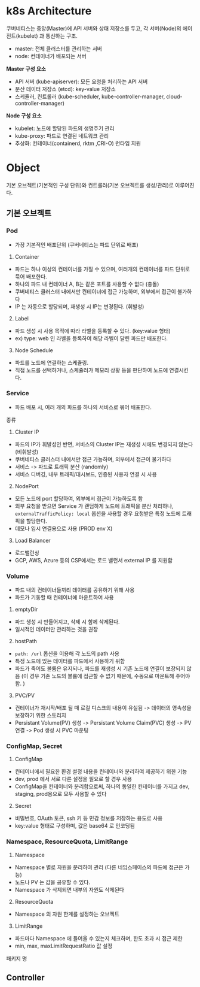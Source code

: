 # k8s Architecture

쿠버네티스는 중앙(Master)에 API 서버와 상태 저장소를 두고, 각 서버(Node)의 에이전트(kubelet) 과 통신하는 구조.

- master: 전체 클러스터를 관리하는 서버
- node: 컨테이너가 배포되는 서버

**Master 구성 요소**

- API 서버 (kube-apiserver): 모든 요청을 처리하는 API 서버
- 분산 데이터 저장소 (etcd): key-value 저장소
- 스케쥴러, 컨트롤러 (kube-scheduler, kube-controller-manager, cloud-controller-manager)

**Node 구성 요소**

- kubelet: 노드에 할당된 파드의 생명주기 관리
- kube-proxy: 파드로 연결된 네트워크 관리
- 추상화: 컨테이너(containerd, rktm ,CRI-O) 런타임 지원

# Object

기본 오브젝트(기본적인 구성 단위)와 컨트롤러(기본 오브젝트를 생성/관리)로 이루어진다.

## 기본 오브젝트

### Pod

- 가장 기본적인 배포단위 (쿠버네티스는 파드 단위로 배포)

1. Container

- 파드는 하나 이상의 컨테이너를 가질 수 있으며, 여러개의 컨테이너를 파드 단위로 묶어 배포한다.
- 하나의 파드 내 컨테이너 A, B는 같은 포트를 사용할 수 없다 (충돌)
- 쿠버네티스 클러스터 내에서만 컨테이너에 접근 가능하며, 외부에서 접근이 불가하다
- IP 는 자동으로 할당되며, 재생성 시 IP는 변경된다. (휘발성)

2. Label

- 파드 생성 시 사용 목적에 따라 라벨을 등록할 수 있다. (key:value 형태)
- ex) type: web 인 라벨을 등록하여 해당 라벨이 달린 파드만 배포한다.

3. Node Schedule

- 파드를 노드에 연결하는 스케쥴링.
- 직접 노드를 선택하거나, 스케쥴러가 메모리 상황 등을 판단하여 노드에 연결시킨다.

### Service

- 파드 배포 시, 여러 개의 파드를 하나의 서비스로 묶어 배포한다.

종류

1. Cluster IP

- 파드의 IP가 휘발성인 반면, 서비스의 Cluster IP는 재생성 시에도 변경되지 않는다 (비휘발성)
- 쿠버네티스 클러스터 내에서만 접근 가능하며, 외부에서 접근이 불가하다
- 서비스 -> 파드로 트래픽 분산 (randomly)
- 서비스 디버깅, 내부 트래픽/대시보드, 인증된 사용자 연결 시 사용

2. NodePort

- 모든 노드에 port 할당하여, 외부에서 접근이 가능하도록 함
- 외부 요청을 받으면 Service 가 랜덤하게 노드에 트래픽을 분산 처리하나, `externalTrafficPolicy: local` 옵션을 사용할 경우 요청받은 특정 노드에 트래픽을 할당한다.
- 데모나 임시 연결용으로 사용 (PROD env X)

3. Load Balancer

- 로드밸런싱
- GCP, AWS, Azure 등의 CSP에서는 로드 밸런서 external IP 를 지원함

### Volume

- 파드 내의 컨테이너들끼리 데이터를 공유하기 위해 사용
- 파드가 기동할 때 컨테이너에 마운트하여 사용

1. emptyDir

- 파드 생성 시 만들어지고, 삭제 시 함께 삭제된다.
- 일시적인 데이터만 관리하는 것을 권장

2. hostPath

- `path: /url` 옵션을 이용해 각 노드의 path 사용
- 특정 노드에 있는 데이터를 파드에서 사용하기 위함
- 파드가 죽어도 볼륨은 유지되나, 파드를 재생성 시 기존 노드에 연결이 보장되지 않음 (이 경우 기존 노드의 볼륨에 접근할 수 없기 때문에, 수동으로 마운트해 주어야 함. )

3. PVC/PV

- 컨테이너가 재시작/배포 될 때 로컬 디스크의 내용이 유실됨 -> 데이터의 영속성을 보장하기 위한 스토리지
- Persistant Volume(PV) 생성 -> Persistant Volume Claim(PVC) 생성 -> PV 연결 -> Pod 생성 시 PVC 마운팅

### ConfigMap, Secret

1. ConfigMap

- 컨테이너에서 필요한 환경 설정 내용을 컨테이너와 분리하여 제공하기 위한 기능
- dev, prod 에서 서로 다른 설정을 필요로 할 경우 사용
- ConfigMap을 컨테이너와 분리함으로써, 하나의 동일한 컨테이너를 가지고 dev, staging, prod용으로 모두 사용할 수 있다

2. Secret

- 비밀번호, OAuth 토큰, ssh 키 등 민감 정보를 저장하는 용도로 사용
- key:value 형태로 구성하며, 값은 base64 로 인코딩됨

### Namespace, ResourceQuota, LimitRange

1. Namespace

- Namespace 별로 자원을 분리하여 관리 (다른 네임스페이스의 파드에 접근은 가능)
- 노드나 PV 는 값을 공유할 수 있다.
- Namespace 가 삭제되면 내부의 자원도 삭제된다

2. ResourceQuota

- Namespace 의 자원 한계를 설정하는 오브젝트

3. LimitRange

- 파드마다 Namespace 에 들어올 수 있는지 체크하며, 한도 초과 시 접근 제한
- min, max, maxLimitRequestRatio 값 설정

패키지 명

## Controller
